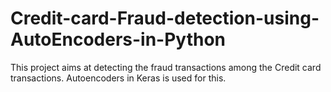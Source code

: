 # Credit-card-Fraud-detection-using-AutoEncoders-in-Python
This project aims at detecting the fraud transactions among the Credit card transactions. Autoencoders in Keras is used for this.
